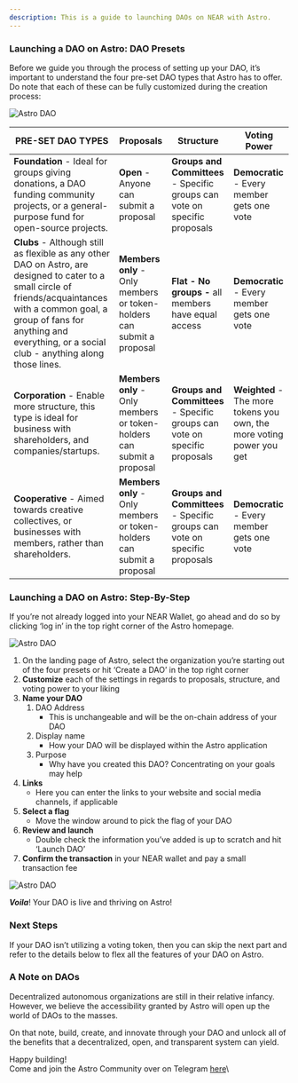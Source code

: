 ```yaml
---
description: This is a guide to launching DAOs on NEAR with Astro.
---
```

### **Launching a DAO on Astro: DAO Presets**

Before we guide you through the process of setting up your DAO, it’s important to understand the four pre-set DAO types that Astro has to offer. Do note that each of these can be fully customized during the creation process:

![Astro DAO](/images/astrodao1.png)



| **PRE-SET DAO TYPES**                                                                                                                                                                                                                                                      | **Proposals**                                                                                  | **Structure**                                                                                      | **Voting Power**                                                      |
| -------------------------------------------------------------------------------------------------------------------------------------------------------------------------------------------------------------------------------------------------------------------------- | ---------------------------------------------------------------------------------------------- | -------------------------------------------------------------------------------------------------- | --------------------------------------------------------------------- |
| **Foundation** - Ideal for groups giving donations, a DAO funding community projects, or a general-purpose fund for open-source projects.<br/>                                                                                                          | **Open** - Anyone can submit a proposal                                                        | **Groups and Committees** - Specific groups can vote on specific proposals| **Democratic** - Every member gets one vote<br/>  |
| **Clubs** - Although still as flexible as any other DAO on Astro, are designed to cater to a small circle of friends/acquaintances with a common goal, a group of fans for anything and everything, or a social club - anything along those lines.<br/> | **Members only** - Only members or token-holders can submit a proposal<br/> | **Flat - No groups -** all members have equal access                                               | **Democratic** - Every member gets one vote                           |
| **Corporation** - Enable more structure, this type is ideal for business with shareholders, and companies/startups.<br/>                                                                                                                           | **Members only** - Only members or token-holders can submit a proposal                         | **Groups and Committees** - Specific groups can vote on specific proposals                         | **Weighted** - The more tokens you own, the more voting power you get |
| **Cooperative** - Aimed towards creative collectives, or businesses with members, rather than shareholders.<br/>                                                                                                     | **Members only** - Only members or token-holders can submit a proposal                         | **Groups and Committees** - Specific groups can vote on specific proposals                         | **Democratic** - Every member gets one vote                           |

### **Launching a DAO on Astro: Step-By-Step**

If you’re not already logged into your NEAR Wallet, go ahead and do so by clicking ‘log in’ in the top right corner of the Astro homepage.

![Astro DAO](/images/astrodao2.png)

1. On the landing page of Astro, select the organization you’re starting out of the four presets or hit ‘Create a DAO’ in the top right corner
2. **Customize** each of the settings in regards to proposals, structure, and voting power to your liking
3. **Name your DAO**
   1. DAO Address
      * This is unchangeable and will be the on-chain address of your DAO
   2. Display name
      * How your DAO will be displayed within the Astro application
   3. Purpose
      * Why have you created this DAO? Concentrating on your goals may help
4. **Links**
   * Here you can enter the links to your website and social media channels, if applicable
5. **Select a flag**
   * Move the window around to pick the flag of your DAO
6. **Review and launch**
   * Double check the information you’ve added is up to scratch and hit ‘Launch DAO’
7. **Confirm the transaction** in your NEAR wallet and pay a small transaction fee

![Astro DAO](/images/astrodao3.png)

_**Voila**_! Your DAO is live and thriving on Astro!

### Next Steps

If your DAO isn’t utilizing a voting token, then you can skip the next part and refer to the details below to flex all the features of your DAO on Astro.

### A Note on DAOs

Decentralized autonomous organizations are still in their relative infancy. However, we believe the accessibility granted by Astro will open up the world of DAOs to the masses.&#x20;

On that note, build, create, and innovate through your DAO and unlock all of the benefits that a decentralized, open, and transparent system can yield.

Happy building! \
Come and join the Astro Community over on Telegram [here](https://t.me/astro\_near)\